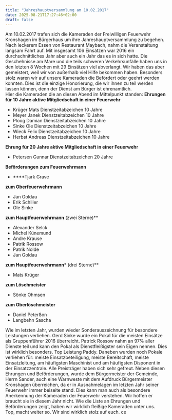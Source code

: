 ```yaml
---
title: "Jahreshauptversammlung am 10.02.2017"
date: 2025-08-21T17:27:46+02:00
draft: false
---
```


Am 10.02.2017 trafen sich die Kameraden der Freiwilligen Feuerwehr Kronshagen im Bürgerhaus um ihre Jahreshauptversammlung zu begehen. Nach leckerem Essen von Restaurant Maybach, nahm die Veranstaltung langsam Fahrt auf.
Mit insgesamt 106 Einsätzen war 2016 ein durchschnittliches Jahr aber auch ein Jahr das es in sich hatte. Die Geschehnisse am Mare und die teils schweren Verkehrsunfälle haben uns in den letzten 8 Wochen mit 29 Einsätzen viel abverlangt. Wir haben das aber gemeistert, weil wir von außerhalb viel Hilfe bekommen haben. Besonders stolz waren wir auf unsere Kameraden die Befördert oder geehrt werden konnten. Dies ist die einzige Honorierung, die wir ihnen zu teil werden lassen können, denn der Dienst am Bürger ist ehrenamtlich.  
Hier die Kameraden die an diesen Abend im Mittelpunkt standen:
**Ehrungen für 10 Jahre aktive Mitgliedschaft in einer Feuerwehr**
  * Krüger Mats Dienstzeitabzeichen 10 Jahre
  * Meyer Janek Dienstzeitabzeichen 10 Jahre
  * Ploog Damian Dienstzeitabzeichen 10 Jahre
  * Sinke Ole Dienstzeitabzeichen 10 Jahre
  * Wieck Felix Dienstzeitabzeichen 10 Jahre
  * Herbst Andreas Dienstzeitabzeichen 10 Jahre


**Ehrung für 20 Jahre aktive Mitgliedschaft in einer Feuerwehr**
  * Petersen Gunnar Dienstzeitabzeichen 20 Jahre


**Beförderungen**
**zum Feuerwehrmann**
  * ****Tjark Grave


**zum Oberfeuerwehrmann**
  * Jan Goldau
  * Erik Schiller
  * Ole Sinke


**zum Hauptfeuerwehrmann** (zwei Sterne)**
  * Alexander Selck
  * Michel Künemund
  * Andre Krause
  * Patrik Rossow
  * Patrik Nolde
  * Jan Goldau


**zum Hauptfeuerwehrmann*** (drei Sterne)**
  * Mats Krüger


**zum Löschmeister**
  * Sönke Ohmsen


**zum Oberlöschmeister**
  * Daniel Peterßon
  * Langbehn Sascha


Wie im letzten Jahr, wurden wieder Sonderauszeichnung für besondere Leistungen verliehen.
Gerd Sinke wurde ein Pokal für die meisten Einsätze als Gruppenführer 2016 überreicht.
Patrick Rossow nahm an 97% aller Dienste teil und kann den Pokal als Dienstfleißigster sein Eigen nennen. Dies ist wirklich besonders. Top Leistung Paddy.
Daneben wurden noch Pokale verliehen für: meiste Einsatzbeteiligung, meiste Bereitschaft, meiste Einsatzleitung, am häufigsten Maschinist und am häufigsten Disponent in der Einsatzzentrale. Alle Preisträger haben sich sehr gefreut.
Neben diesen Ehrungen und Beförderungen, wurde dem Bürgermeister der Gemeinde, Herrn Sander, auch eine Warnweste mit dem Aufdruck Bürgermeister Kronshagen überreichen, da er in Ausnahmelagen im letzten Jahr seiner Feuerwehr immer beiseite stand. Dies kann man auch als besondere Anerkennung der Kameraden der Feuerwehr verstehen. Wir hoffen er braucht sie in diesem Jahr nicht.
Wie die Liste an Ehrungen und Beförderungen zeigt, haben wir wirklich fleißige Kameraden unter uns.  
Top, macht weiter so. Wir sind wirklich stolz auf euch.
ce
